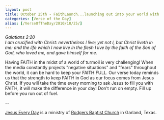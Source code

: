 ```yaml
---
layout: post
title: October 25th - FaithLaunch...launching out into your world with
categories: [Verse of the Day]
alias: [/VerseOfTheDay/2010/10/25/]
---
```


_Galatians 2:20  
I am crucified with Christ: nevertheless I live; yet not I, but
Christ liveth in me: and the life which I now live in the flesh I
live by the faith of the Son of God, who loved me, and gave himself
for me._

Having FAITH in the midst of a world of turmoil is very
challenging! When the media constantly projects "negative situations"
and "fears" throughout the world, it can be hard to keep your FAITH
FULL. Our verse today reminds us that the strength to keep FAITH in
God as our focus comes from Jesus Christ. If you will take the time
every morning to ask Jesus to fill you with FAITH, it will make the
difference in your day! Don't run on empty. Fill up before you run
out of fuel.

 --

<a href=http://jesuseveryday.net>Jesus Every Day</a> is a ministry of <a href=http://rodgersbaptist.net>Rodgers Baptist Church</a> in Garland, Texas.
